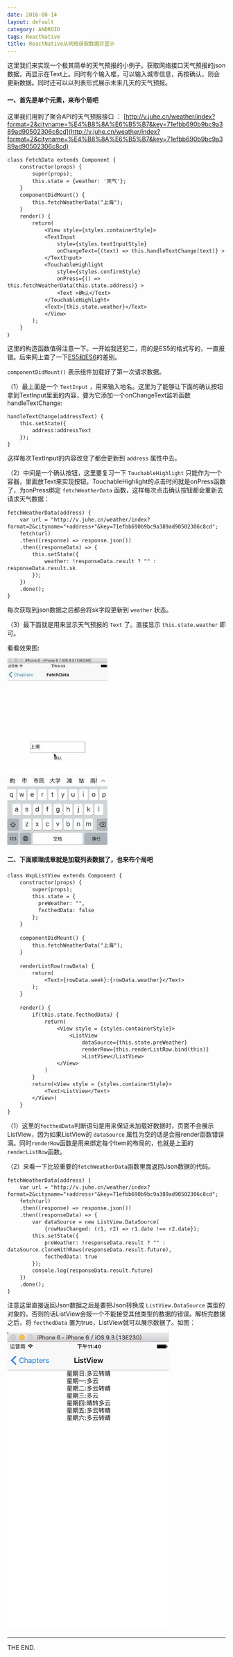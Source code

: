 ```yaml
---
date: 2016-08-14
layout: default
category: ANDROID
tags: ReactNative
title: ReactNative从网络获取数据并显示
---
```


这里我们来实现一个极其简单的天气预报的小例子。获取网络接口天气预报的json数据，再显示在Text上。同时有个输入框，可以输入城市信息，再按确认，则会更新数据。同时还可以以列表形式展示未来几天的天气预报。

<!--more-->

#### 一、首先是单个元素，来布个局吧

这里我们用到了聚合API的天气预报接口 ：
[http://v.juhe.cn/weather/index?format=2&cityname=%E4%B8%8A%E6%B5%B7&key=71efbb690b9bc9a389ad90502306c8cd](http://v.juhe.cn/weather/index?format=2&cityname=%E4%B8%8A%E6%B5%B7&key=71efbb690b9bc9a389ad90502306c8cd)

```
class FetchData extends Component {
    constructor(props) {
        super(props);
        this.state = {weather: '天气'};
    }
    componentDidMount() {
        this.fetchWeatherData("上海");
    }
    render() {
        return(
            <View style={styles.containerStyle}>
            <TextInput
                style={styles.textInputStyle}
                onChangeText={(text) => this.handleTextChange(text)} >
            </TextInput>
            <TouchableHighlight
                style={styles.confirmStyle}
                onPress={() => this.fetchWeatherData(this.state.address)} >
                <Text >确认</Text>
            </TouchableHighlight>
            <Text>{this.state.weather}</Text>
            </View>
        );
    }
｝
```

这里的构造函数值得注意一下。一开始我还犯二，用的是ES5的格式写的，一直报错。后来网上查了一下[ES5和ES6](http://www.cnblogs.com/Mrs-cc/p/4969755.html)的差别。

`componentDidMount()` 表示组件加载好了第一次请求数据。

（1）最上面是一个 `TextInput` ，用来输入地名。这里为了能够让下面的确认按钮拿到TextInput里面的内容，要为它添加一个onChangeText监听函数handleTextChange:

```
handleTextChange(addressText) {
    this.setState({
        address:addressText
    });
}
```

这样每次TextInput的内容改变了都会更新到 `address` 属性中去。

（2）中间是一个确认按钮，这里要复习一下 `TouchableHighlight` 只能作为一个容器，里面放Text来实现按钮。TouchableHighlight的点击时间就是onPress函数了，为onPress绑定 `fetchWeatherData` 函数，这样每次点击确认按钮都会重新去请求天气数据：

```
fetchWeatherData(address) {
    var url = "http://v.juhe.cn/weather/index?format=2&cityname="+address+"&key=71efbb690b9bc9a389ad90502306c8cd";
    fetch(url)
    .then((response) => response.json())
    .then((responseData) => {
        this.setState({
            weather: !responseData.result ? "" : responseData.result.sk
        });
    })
    .done();
}
```

每次获取到json数据之后都会将sk字段更新到 `weather` 状态。

（3）最下面就是用来显示天气预报的 `Text` 了。直接显示 `this.state.weather` 即可。

看看效果图:

![0814_rn_fetch.gif](/src/imgs/1608/0814_rn_fetch.gif)

#### 二、下面顺理成章就是加载列表数据了，也来布个局吧

```
class WxpListView extends Component {
    constructor(props) {
        super(props);
        this.state = {
          preWeather: "",
          fecthedData: false
        };
    }

    componentDidMount() {
        this.fetchWeatherData("上海");
    }

    renderListRow(rowData) {
        return(
            <Text>{rowData.week}:{rowData.weather}</Text>
        );
    }

    render() {
        if(this.state.fecthedData) {
            return(
                <View style = {styles.containerStyle}>
                    <ListView
                        dataSource={this.state.preWeather}
                        renderRow={this.renderListRow.bind(this)}
                        >ListView</ListView>
                </View>
            )
        }
        return(<View style = {styles.containerStyle}>
            <Text>ListView</Text>
        </View>)
    }
}
```

（1）这里的`fecthedData`判断语句是用来保证未加载好数据时，页面不会展示ListView，因为如果ListView的 `dataSource` 属性为空的话是会报render函数错误滴。同时`renderRow`函数是用来绑定每个Item的布局的，也就是上面的`renderListRow`函数。

（2）来看一下比较重要的`fetchWeatherData`函数里面返回Json数据的代码。

```
fetchWeatherData(address) {
    var url = "http://v.juhe.cn/weather/index?format=2&cityname="+address+"&key=71efbb690b9bc9a389ad90502306c8cd";
    fetch(url)
    .then((response) => response.json())
    .then((responseData) => {
        var dataSource = new ListView.DataSource(
            {rowHasChanged: (r1, r2) => r1.date !== r2.date});
        this.setState({
            preWeather: !responseData.result ? "" : dataSource.cloneWithRows(responseData.result.future),
            fecthedData: true
        });
        console.log(responseData.result.future)
    })
    .done();
}
```

注意这里直接返回Json数据之后是要把Json转换成 `ListView.DataSource` 类型的对象的。否则的话ListView会报一个不能接受其他类型的数据的错误。解析完数据之后，将 `fecthedData` 置为true，ListView就可以展示数据了。如图：

![0814_RNListView.jpg](/src/imgs/1608/0814_RNListView.jpg)

- - -
THE END.
